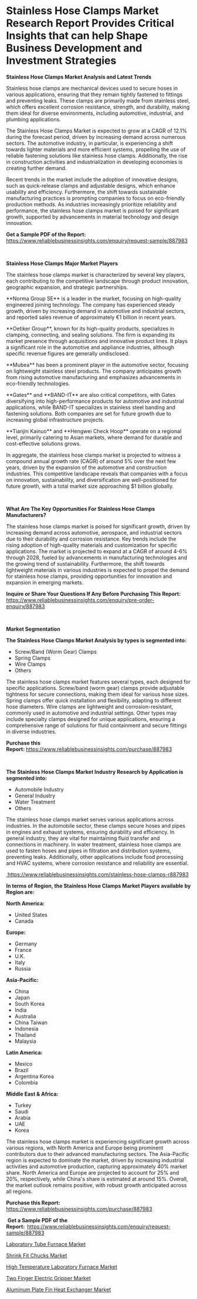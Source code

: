 <p><h1>Stainless Hose Clamps Market Research Report Provides Critical Insights that can help Shape Business Development and Investment Strategies</h1></p><p><strong>Stainless Hose Clamps Market Analysis and Latest Trends</strong></p>
<p><p>Stainless hose clamps are mechanical devices used to secure hoses in various applications, ensuring that they remain tightly fastened to fittings and preventing leaks. These clamps are primarily made from stainless steel, which offers excellent corrosion resistance, strength, and durability, making them ideal for diverse environments, including automotive, industrial, and plumbing applications.</p><p>The Stainless Hose Clamps Market is expected to grow at a CAGR of 12.1% during the forecast period, driven by increasing demand across numerous sectors. The automotive industry, in particular, is experiencing a shift towards lighter materials and more efficient systems, propelling the use of reliable fastening solutions like stainless hose clamps. Additionally, the rise in construction activities and industrialization in developing economies is creating further demand.</p><p>Recent trends in the market include the adoption of innovative designs, such as quick-release clamps and adjustable designs, which enhance usability and efficiency. Furthermore, the shift towards sustainable manufacturing practices is prompting companies to focus on eco-friendly production methods. As industries increasingly prioritize reliability and performance, the stainless hose clamps market is poised for significant growth, supported by advancements in material technology and design innovation.</p></p>
<p><strong>Get a Sample PDF of the Report:&nbsp;</strong> <a href="https://www.reliablebusinessinsights.com/enquiry/request-sample/887983?utm_campaign=1106&utm_medium=2&utm_source=Github&utm_content=ia&utm_term=18022025&utm_id=stainless-hose-clamps">https://www.reliablebusinessinsights.com/enquiry/request-sample/887983</a></p>
<p>&nbsp;</p>
<p><strong>Stainless Hose Clamps Major Market Players</strong></p>
<p><p>The stainless hose clamps market is characterized by several key players, each contributing to the competitive landscape through product innovation, geographic expansion, and strategic partnerships. </p><p>**Norma Group SE** is a leader in the market, focusing on high-quality engineered joining technology. The company has experienced steady growth, driven by increasing demand in automotive and industrial sectors, and reported sales revenue of approximately €1 billion in recent years.</p><p>**Oetiker Group**, known for its high-quality products, specializes in clamping, connecting, and sealing solutions. The firm is expanding its market presence through acquisitions and innovative product lines. It plays a significant role in the automotive and appliance industries, although specific revenue figures are generally undisclosed.</p><p>**Mubea** has been a prominent player in the automotive sector, focusing on lightweight stainless steel products. The company anticipates growth from rising automotive manufacturing and emphasizes advancements in eco-friendly technologies.</p><p>**Gates** and **BAND-IT** are also critical competitors, with Gates diversifying into high-performance products for automotive and industrial applications, while BAND-IT specializes in stainless steel banding and fastening solutions. Both companies are set for future growth due to increasing global infrastructure projects.</p><p>**Tianjin Kainuo** and **Hengwei Check Hoop** operate on a regional level, primarily catering to Asian markets, where demand for durable and cost-effective solutions grows. </p><p>In aggregate, the stainless hose clamps market is projected to witness a compound annual growth rate (CAGR) of around 5% over the next few years, driven by the expansion of the automotive and construction industries. This competitive landscape reveals that companies with a focus on innovation, sustainability, and diversification are well-positioned for future growth, with a total market size approaching $1 billion globally.</p></p>
<p>&nbsp;</p>
<p><strong>What Are The Key Opportunities For Stainless Hose Clamps Manufacturers?</strong></p>
<p><p>The stainless hose clamps market is poised for significant growth, driven by increasing demand across automotive, aerospace, and industrial sectors due to their durability and corrosion resistance. Key trends include the rising adoption of high-quality materials and customization for specific applications. The market is projected to expand at a CAGR of around 4-6% through 2028, fueled by advancements in manufacturing technologies and the growing trend of sustainability. Furthermore, the shift towards lightweight materials in various industries is expected to propel the demand for stainless hose clamps, providing opportunities for innovation and expansion in emerging markets.</p></p>
<p><strong>Inquire or Share Your Questions If Any Before Purchasing This Report:</strong> <a href="https://www.reliablebusinessinsights.com/enquiry/pre-order-enquiry/887983?utm_campaign=1106&utm_medium=2&utm_source=Github&utm_content=ia&utm_term=18022025&utm_id=stainless-hose-clamps">https://www.reliablebusinessinsights.com/enquiry/pre-order-enquiry/887983</a></p>
<p>&nbsp;</p>
<p><strong>Market Segmentation</strong></p>
<p><strong>The Stainless Hose Clamps Market Analysis by types is segmented into:</strong></p>
<p><ul><li>Screw/Band (Worm Gear) Clamps</li><li>Spring Clamps</li><li>Wire Clamps</li><li>Others</li></ul></p>
<p><p>The stainless hose clamps market features several types, each designed for specific applications. Screw/band (worm gear) clamps provide adjustable tightness for secure connections, making them ideal for various hose sizes. Spring clamps offer quick installation and flexibility, adapting to different hose diameters. Wire clamps are lightweight and corrosion-resistant, commonly used in automotive and industrial settings. Other types may include specialty clamps designed for unique applications, ensuring a comprehensive range of solutions for fluid containment and secure fittings in diverse industries.</p></p>
<p><strong>Purchase this Report:&nbsp;</strong><a href="https://www.reliablebusinessinsights.com/purchase/887983?utm_campaign=1106&utm_medium=2&utm_source=Github&utm_content=ia&utm_term=18022025&utm_id=stainless-hose-clamps">https://www.reliablebusinessinsights.com/purchase/887983</a></p>
<p>&nbsp;</p>
<p><strong>The Stainless Hose Clamps Market Industry Research by Application is segmented into:</strong></p>
<p><ul><li>Automobile Industry</li><li>General Industry</li><li>Water Treatment</li><li>Others</li></ul></p>
<p><p>The stainless hose clamps market serves various applications across industries. In the automobile sector, these clamps secure hoses and pipes in engines and exhaust systems, ensuring durability and efficiency. In general industry, they are vital for maintaining fluid transfer and connections in machinery. In water treatment, stainless hose clamps are used to fasten hoses and pipes in filtration and distribution systems, preventing leaks. Additionally, other applications include food processing and HVAC systems, where corrosion resistance and reliability are essential.</p></p>
<p><a href="https://www.reliablebusinessinsights.com/stainless-hose-clamps-r887983?utm_campaign=1106&utm_medium=2&utm_source=Github&utm_content=ia&utm_term=18022025&utm_id=stainless-hose-clamps">&nbsp;https://www.reliablebusinessinsights.com/stainless-hose-clamps-r887983</a></p>
<p><strong>In terms of Region, the Stainless Hose Clamps Market Players available by Region are:</strong></p>
<p>
    <p> <strong> North America: </strong>
        <ul>
            <li>United States</li>
            <li>Canada</li>
        </ul>
        </p> 
    <p> <strong> Europe: </strong>
        <ul>
            <li>Germany</li>
            <li>France</li>
            <li>U.K.</li>
            <li>Italy</li>
            <li>Russia</li>
        </ul>
        </p> 
    <p> <strong> Asia-Pacific: </strong>
        <ul>
            <li>China</li>
            <li>Japan</li>
            <li>South Korea</li>
            <li>India</li>
            <li>Australia</li>
            <li>China Taiwan</li>
            <li>Indonesia</li>
            <li>Thailand</li>
            <li>Malaysia</li>
        </ul>
        </p> 
    <p> <strong> Latin America: </strong>
        <ul>
            <li>Mexico</li>
            <li>Brazil</li>
            <li>Argentina Korea</li>
            <li>Colombia</li>
        </ul>
        </p> 
    <p> <strong> Middle East & Africa: </strong>
        <ul>
            <li>Turkey</li>
            <li>Saudi</li>
            <li>Arabia</li>
            <li>UAE</li>
            <li>Korea</li>
        </ul>
    </p>
    </p>
<p><p>The stainless hose clamps market is experiencing significant growth across various regions, with North America and Europe being prominent contributors due to their advanced manufacturing sectors. The Asia-Pacific region is expected to dominate the market, driven by increasing industrial activities and automotive production, capturing approximately 40% market share. North America and Europe are projected to account for 25% and 20%, respectively, while China's share is estimated at around 15%. Overall, the market outlook remains positive, with robust growth anticipated across all regions.</p></p>
<p><strong>Purchase this Report: </strong><a href="https://www.reliablebusinessinsights.com/purchase/887983?utm_campaign=1106&utm_medium=2&utm_source=Github&utm_content=ia&utm_term=18022025&utm_id=stainless-hose-clamps">https://www.reliablebusinessinsights.com/purchase/887983</a></p>
<p>&nbsp;<strong>Get a Sample PDF of the Report:&nbsp;&nbsp;</strong><a href="https://www.reliablebusinessinsights.com/enquiry/request-sample/887983?utm_campaign=1106&utm_medium=2&utm_source=Github&utm_content=ia&utm_term=18022025&utm_id=stainless-hose-clamps">https://www.reliablebusinessinsights.com/enquiry/request-sample/887983</a></p>
<p><strong></strong></p>
<p><p><a href="https://github.com/rianttegang/Market-Research-Report-List-1/blob/main/laboratory-tube-furnace-market.md?utm_campaign=1106&utm_medium=2&utm_source=Github&utm_content=ia&utm_term=18022025&utm_id=stainless-hose-clamps">Laboratory Tube Furnace Market</a></p><p><a href="https://github.com/sefathlehki/Market-Research-Report-List-1/blob/main/shrink-fit-chucks-market.md?utm_campaign=1106&utm_medium=2&utm_source=Github&utm_content=ia&utm_term=18022025&utm_id=stainless-hose-clamps">Shrink Fit Chucks Market</a></p><p><a href="https://github.com/aqharimbugua3/Market-Research-Report-List-1/blob/main/high-temperature-laboratory-furnace-market.md?utm_campaign=1106&utm_medium=2&utm_source=Github&utm_content=ia&utm_term=18022025&utm_id=stainless-hose-clamps">High Temperature Laboratory Furnace Market</a></p><p><a href="https://github.com/vengatsabibu/Market-Research-Report-List-1/blob/main/two-finger-electric-gripper-market.md?utm_campaign=1106&utm_medium=2&utm_source=Github&utm_content=ia&utm_term=18022025&utm_id=stainless-hose-clamps">Two Finger Electric Gripper Market</a></p><p><a href="https://github.com/doljanzwald/Market-Research-Report-List-1/blob/main/aluminum-plate-fin-heat-exchanger-market.md?utm_campaign=1106&utm_medium=2&utm_source=Github&utm_content=ia&utm_term=18022025&utm_id=stainless-hose-clamps">Aluminum Plate Fin Heat Exchanger Market</a></p></p>